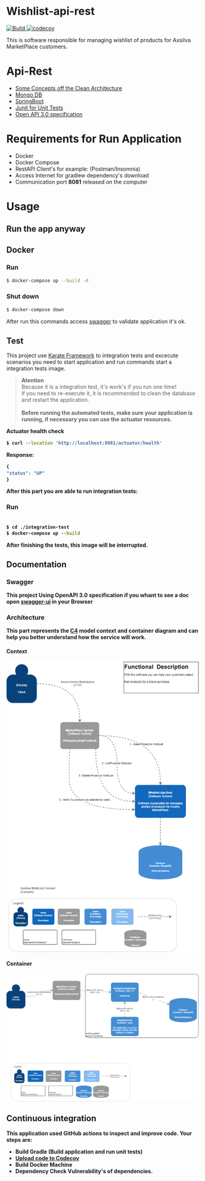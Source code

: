 # Wishlist-api-rest

<p>
    <a href="https://github.com/axsilva1991/wishlist/actions">
        <img alt="Build" src="https://github.com/axsilva1991/wishlist/actions/workflows/build.yml/badge.svg" />
    </a>
    <a href="https://codecov.io/github/axsilva1991/wishlist" >
        <img src="https://codecov.io/github/axsilva1991/wishlist/graph/badge.svg?token=2wPBRvdK5P" alt="codecov"/>
    </a>
</p>

This is software responsible for managing wishlist of products for Axsilva MarketPlace customers.

# Api-Rest

* [Some Concepts off the Clean Architecture](https://www.amazon.com.br/Clean-Architecture-Craftsmans-Software-Structure/dp/0134494164)
* [Mongo DB](https://www.mongodb.com/docs/manual/tutorial/install-mongodb-community-with-docker/)
* [SpringBoot](https://docs.spring.io/spring-boot/docs/current/reference/htmlsingle/)
* [Junit for Unit Tests](https://junit.org/junit5/docs/current/user-guide/)
* [Open API 3.0 specification](https://swagger.io/specification/)

# Requirements for Run Application
* Docker
* Docker Compose
* RestAPI Client's for example: (Postman/Insomnia)
* Access Internet for gradlew dependency's download
* Communication port <b>8081</b> released on the computer

# Usage
## Run the app anyway

## Docker

### Run
```bash
$ docker-compose up --build -d
```

### Shut down

```bash
$ docker-compose down
```

After run this commands access [swagger](http://localhost:8081/api-docs/swagger-ui/index.html) to validate application it's ok.


## Test

This project use [Karate Framework](https://github.com/karatelabs/karate) to integration tests and excecute scenarios you need to start application and run commands start a integration tests image.

>**Atention** <br>
> Because it is a integration test, it's work's if you run one time! <br>
>if you need to re-execute it, it is recommended to clean the database and restart the application.<br><br>
> <b>Before running the automated tests, make sure your application is running, if necessary you can use the actuator resources.
> <br>

Actuator health check
```bash
$ curl --location 'http://localhost:8081/actuator/health'
```
Response:
```javascript
{
"status": "UP"
}
```
After this part you are able to run integration tests:

### Run
```bash

$ cd ./integration-test
$ docker-compose up --build

```
After finishing the tests, this image will be interrupted.

## Documentation
### Swagger
This project Using OpenAPI 3.0 specification if you whant to see a doc open [swagger-ui](http://localhost:8081/api-docs/swagger-ui/index.html) in your Browser

### Architecture
This part represents the [C4](https://c4model.com/) model context and container diagram and can help you better understand how the service will work.
#### Context
![Screenshot](wishListContextDiagram.png)

#### Container
![Screenshot](wishListContainerDiagram.png)

## Continuous integration

This application used GitHub actions to inspect and improve code. Your steps are:
* Build Gradle (Build application and run unit tests)
* [Upload code to Codecov](https://codecov.io/github/axsilva1991/wishlist)
* Build Docker Machine
* Dependency Check Vulnerability's of dependencies.